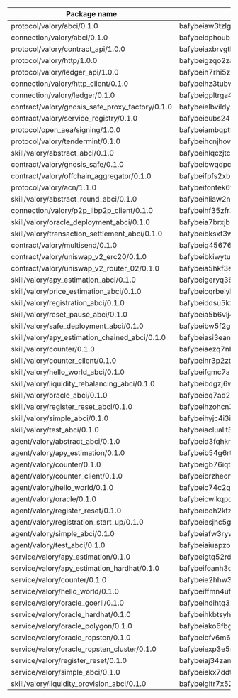 

| Package name | Package hash |
| ----------------------------------------------- | ------------------------------------------------- |
| protocol/valory/abci/0.1.0                      | bafybeiaw3tzlg3rkvnn5fcufblktmfwngmxugn4yo7pyjp76zz6aqtqcay |
| connection/valory/abci/0.1.0                    | bafybeidphoubsmjfndoqdj4ykkzygnz7jm57vleppj2qegplr4zsmw4vwy |
| protocol/valory/contract_api/1.0.0              | bafybeiaxbrvgtbdrh4lslskuxyp4awyr4whcx3nqq5yrr6vimzsxg5dy64 |
| protocol/valory/http/1.0.0                      | bafybeigzqo2zaakcjtzzsm6dh4x73v72xg6ctk6muyp5uq5ueb7y34fbxy |
| protocol/valory/ledger_api/1.0.0                | bafybeih7rhi5zvfvwakx5ifgxsz2cfipeecsh7bm3gnudjxtvhrygpcftq |
| connection/valory/http_client/0.1.0             | bafybeihz3tubwado7j3wlivndzzuj3c6fdsp4ra5r3nqixn3ufawzo3wii |
| connection/valory/ledger/0.1.0                  | bafybeigpltrga4ggf4nejvl7l32zioyk77jzodvhthjwd3uvdkuxedvnz4 |
| contract/valory/gnosis_safe_proxy_factory/0.1.0 | bafybeielbvildyu3ochppoyx7ldstgzqerwnq7qjbubyaunbuztsvrabnq |
| contract/valory/service_registry/0.1.0          | bafybeieubs245wvjpwjelmagipqqx4zo3qj42kb54oy62ogo7xbk3nudxm |
| protocol/open_aea/signing/1.0.0                 | bafybeiambqptflge33eemdhis2whik67hjplfnqwieoa6wblzlaf7vuo44 |
| protocol/valory/tendermint/0.1.0                | bafybeihcnjhovvyyfbkuw5sjyfx2lfd4soeocfqzxz54g67333m6nk5gxq |
| skill/valory/abstract_abci/0.1.0                | bafybeihlqczjtcdw3gfix2kakshmq2ujsbnqxxcxsxm2fvn6x6zg7kltga |
| contract/valory/gnosis_safe/0.1.0               | bafybeibwqdpcefr5cwmysdap6av3xyemve2ayifdfthw3kcoe6m3e4xrgq |
| contract/valory/offchain_aggregator/0.1.0       | bafybeifpfs2xb6y7dc6eugxlzqkki6hbici7r2glwk5gc55j6pssmjfrp4 |
| protocol/valory/acn/1.1.0                       | bafybeifontek6tvaecatoauiule3j3id6xoktpjubvuqi3h2jkzqg7zh7a |
| skill/valory/abstract_round_abci/0.1.0          | bafybeihliaw2n6aqbp7mqaa76fgmpgugdyt4grhled6pxmer6czauskfr4 |
| connection/valory/p2p_libp2p_client/0.1.0       | bafybeihf35zfr35qsvfte4vbi7njvuzfx4httysw7owmlux53gvxh2or54 |
| skill/valory/oracle_deployment_abci/0.1.0       | bafybeia7brxjb5pxknvbjeut27a7cvjoig3jylbyqyejnolnpexea66hri |
| skill/valory/transaction_settlement_abci/0.1.0  | bafybeibksxt3wlonye4nowcthjeudsrurak56rt5db5igmpcd3xksrtddi |
| contract/valory/multisend/0.1.0                 | bafybeig45676hbh4c3p3mujrrskxgxww4cxdyyginlg5rmmav6orv4gtya |
| contract/valory/uniswap_v2_erc20/0.1.0          | bafybeibkiwytuhhvxbisoxcybrx4lfstk6bvtriltles7fxxpy37yq45ja |
| contract/valory/uniswap_v2_router_02/0.1.0      | bafybeia5hkf3esqulz7g4uhjwhcrfwaok42ddumnokkbvrlm4g55wgdxmq |
| skill/valory/apy_estimation_abci/0.1.0          | bafybeigeryq36dt2j67plhcii4ulbtsvababdruszbjg5ccqb6thtfsd4a |
| skill/valory/price_estimation_abci/0.1.0        | bafybeicqrbelybbqygq7m4yn56rzurve5bmqphnp3k4mqwun6txrajynty |
| skill/valory/registration_abci/0.1.0            | bafybeiddsu5kxcivqfozlg5lgywnd74enrzgobbpjopurvciym3bry6cle |
| skill/valory/reset_pause_abci/0.1.0             | bafybeia5b6vlj4lyxadoajyecd6dmzyviwiubibridlf4rd6sqz4k44q3e |
| skill/valory/safe_deployment_abci/0.1.0         | bafybeibw5f2gdyi6nxndthkj553rzb4my63w4li74urp34dxpkluu2ngwy |
| skill/valory/apy_estimation_chained_abci/0.1.0  | bafybeiasi3ean3plmwn7gjuar5dyq65kfdvghidsvvxzx3afjjtqbmq6xu |
| skill/valory/counter/0.1.0                      | bafybeiaezq7nbvejnoub3o37he3kvwrdiw7tzgbm4ny6ja3fwmo3jn6xzy |
| skill/valory/counter_client/0.1.0               | bafybeihr3p2ztqpbgzuo4xi7gwq4hjcc3khibirritnxkajaugshlzxjke |
| skill/valory/hello_world_abci/0.1.0             | bafybeifgmc7afkaykeihuc7ttr6oz5dgqjgt3n7b4w7z24m675uvuwl55q |
| skill/valory/liquidity_rebalancing_abci/0.1.0   | bafybeibdgzj6wbgzsk3noxzmcjf7tq7l6ffq3qdke2mc25ktqrmltejyty |
| skill/valory/oracle_abci/0.1.0                  | bafybeieq7ad25tw2uhwqvmwihb55eusf5wtzwuck7beeo4lhcivb6sjt34 |
| skill/valory/register_reset_abci/0.1.0          | bafybeihzohcn3rxbhbnkbmsy6c3zhqptk6t6davmqalokznsigkcjtuf4q |
| skill/valory/simple_abci/0.1.0                  | bafybeihyjc4i3i6xqy6mp3tbumwor637hbapd665b46n5qpd7h4wceicoe |
| skill/valory/test_abci/0.1.0                    | bafybeiaclualit36mwrj3chkbtnyg3jr4qa2cjfb4qvglywsqbzmswgauy |
| agent/valory/abstract_abci/0.1.0                | bafybeid3fqhkmbvua3oh74dk3fid3twpyh36shj2t4cc5xzedadiw2gxcm |
| agent/valory/apy_estimation/0.1.0               | bafybeib54g6rtqnsfpfu3qzmhbalci2o5bkzeiomtgcytcz3p3jbdat37y |
| agent/valory/counter/0.1.0                      | bafybeigb76iqtioafwwtljfofceq636qm6fxdfgwgelwiqjob2zqsyeeqe |
| agent/valory/counter_client/0.1.0               | bafybeibrzheonnpbkihtov7e45yhs5azgo57k5ogxnykucpyv6sprufb7m |
| agent/valory/hello_world/0.1.0                  | bafybeic74c2qbi5wqdxuhtnsuzxc32gtkwmtesl7n5hvs53rkwd4rv6dm4 |
| agent/valory/oracle/0.1.0                       | bafybeicwikqpqnkzae2vpifjedmxa47h5ykdh76p6r4a6mx2gjbkayguza |
| agent/valory/register_reset/0.1.0               | bafybeiboh2ktz3wdrctskcilmy5mhm4uwwtbpipjwhfrnexiythg6r6gia |
| agent/valory/registration_start_up/0.1.0        | bafybeiesjhc5gup4mum4djv4yx5n4wrk536nrftx4umkuuydgbfj7yftuu |
| agent/valory/simple_abci/0.1.0                  | bafybeiafw3rywlxiqvahbendeepxercpvjvxne5k5fnyiyyu4fru6k7y5m |
| agent/valory/test_abci/0.1.0                    | bafybeiaiuapzovilz237rdxrjkfib7qbvg7xnkvclzzomausuwi45tmmm4 |
| service/valory/apy_estimation/0.1.0             | bafybeigtq52rdsutneggg65jywct2vis3ic77fjix4avopgyf35rrokvqy |
| service/valory/apy_estimation_hardhat/0.1.0     | bafybeifoanh3o2ri2znorgybi4e3e6kswlctw7oj37z5aw2ho7uislibiu |
| service/valory/counter/0.1.0                    | bafybeie2hhw3cpf57n2uwhds5lasxutlyemjqknnafo5uvak6jks5r3qey |
| service/valory/hello_world/0.1.0                | bafybeiffmn4ufct6ixlt4uk5igu3gz4aacy5kflwgmp7zfrlsng4tkxzp4 |
| service/valory/oracle_goerli/0.1.0              | bafybeihdihtq3zk75ffzgwwrgaf5zozwwjodjinoundyl7z5g3z54k7kcy |
| service/valory/oracle_hardhat/0.1.0             | bafybeihkbtsyhnfiblnsgzjlh5lkkqhgxddqs7qmnuzo2wmwnqcr4uhx5q |
| service/valory/oracle_polygon/0.1.0             | bafybeiako6fbguuyq6l5tzambnpkp2cqrn5rfovwrdy5gdz4hc3k3remwe |
| service/valory/oracle_ropsten/0.1.0             | bafybeibfv6m6rifsks7vvvns7mrmhez2lq5axl2n25z5btqlnnt3qmvzv4 |
| service/valory/oracle_ropsten_cluster/0.1.0     | bafybeiexp3e5raiije7phmn3upxbbvhiabpr447h6v6qobdci54l77x7eu |
| service/valory/register_reset/0.1.0             | bafybeiaj34zanmpipeecqzq6zsuydrt6x5y2qptlpittr2kqoks2fxq4j4 |
| service/valory/simple_abci/0.1.0                | bafybeiekx7ddtydv24lr7gsi6fkbau3jemg2avdkfdvmeuuhtpj7usuapm |
| skill/valory/liquidity_provision_abci/0.1.0     | bafybeigltr7x52cdiwy2m6zgfd5paspmk4q5fnfbjrikwxbzom5nily7sm |
